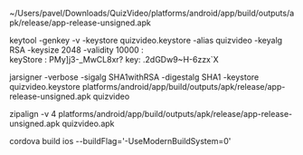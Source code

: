 ~/Users/pavel/Downloads/QuizVideo/platforms/android/app/build/outputs/apk/release/app-release-unsigned.apk

keytool -genkey -v -keystore quizvideo.keystore -alias quizvideo -keyalg RSA -keysize 2048 -validity 10000 :  
keyStore : PMy]j3-_MwCL8xr?
key: .2dGDw9~H-6zzx`X

jarsigner -verbose -sigalg SHA1withRSA -digestalg SHA1 -keystore quizvideo.keystore platforms/android/app/build/outputs/apk/release/app-release-unsigned.apk quizvideo

zipalign -v 4 platforms/android/app/build/outputs/apk/release/app-release-unsigned.apk quizvideo.apk

cordova build ios --buildFlag='-UseModernBuildSystem=0'